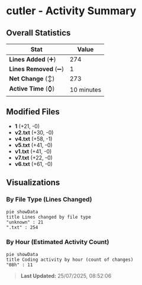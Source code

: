 # cutler - Activity Summary 

## Overall Statistics

| Stat                   | Value                                                             |
| ---------------------- | ----------------------------------------------------------------- |
| **Lines Added** (➕)   | 274                                          |
| **Lines Removed** (➖) | 1                                        |
| **Net Change** (↕)    | 273                |
| **Active Time** (⌚)   | 10 minutes |


## Modified Files
- **1** (+21, -0)
- **v2.txt** (+30, -0)
- **v4.txt** (+58, -1)
- **v5.txt** (+41, -0)
- **v1.txt** (+41, -0)
- **v7.txt** (+22, -0)
- **v6.txt** (+61, -0)

## Visualizations

### By File Type (Lines Changed)

```mermaid
pie showData
title Lines changed by file type
"unknown" : 21
".txt" : 254
```

### By Hour (Estimated Activity Count)

```mermaid
pie showData
title Coding activity by hour (count of changes)
"08h" : 11
```


> **Last Updated:** 25/07/2025, 08:52:06
